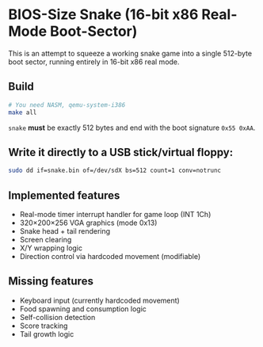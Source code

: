 # BIOS-Size Snake (16-bit x86 Real-Mode Boot-Sector)

This is an attempt to squeeze a working snake game into a single 512-byte boot sector, running entirely in 16-bit x86 real mode.

## Build

```bash
# You need NASM, qemu-system-i386
make all
```

`snake` **must** be exactly 512 bytes and end with the boot signature `0x55 0xAA`.


## Write it directly to a USB stick/virtual floppy:

```bash
sudo dd if=snake.bin of=/dev/sdX bs=512 count=1 conv=notrunc
```

## Implemented features

* Real-mode timer interrupt handler for game loop (INT 1Ch)
* 320×200×256 VGA graphics (mode 0x13)
* Snake head + tail rendering
* Screen clearing
* X/Y wrapping logic
* Direction control via hardcoded movement (modifiable)

## Missing features

* Keyboard input (currently hardcoded movement)
* Food spawning and consumption logic
* Self-collision detection
* Score tracking
* Tail growth logic
